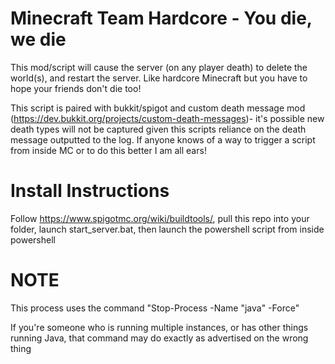 # Minecraft Team Hardcore - You die, we die

This mod/script will cause the server (on any player death) to delete the world(s), and restart the server.  Like hardcore Minecraft but you have to hope your friends don't die too!  


This script is paired with bukkit/spigot and custom death message mod (https://dev.bukkit.org/projects/custom-death-messages)- it's possible new death types will not be captured given this scripts reliance on the death message outputted to the log. If anyone knows of a way to trigger a script from inside MC or to do this better I am all ears!


# Install Instructions

Follow https://www.spigotmc.org/wiki/buildtools/, pull this repo into your folder, launch start_server.bat, then launch the powershell script from inside powershell

# NOTE
This process uses the command "Stop-Process -Name "java" -Force"

If you're someone who is running multiple instances, or has other things running Java, that command may do exactly as advertised on the wrong thing

